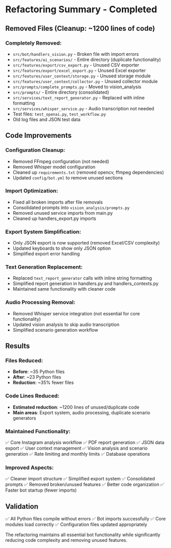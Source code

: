 # Refactoring Summary - Completed

## Removed Files (Cleanup: ~1200 lines of code)

### Completely Removed:
- `src/bot/handlers_vision.py` - Broken file with import errors
- `src/features/ai_scenarios/` - Entire directory (duplicate functionality)
- `src/features/export/csv_export.py` - Unused CSV exporter
- `src/features/export/excel_export.py` - Unused Excel exporter
- `src/features/user_context/storage.py` - Unused storage module
- `src/features/user_context/collector.py` - Unused collector module
- `src/prompts/complete_prompts.py` - Moved to vision_analysis
- `src/prompts/` - Entire directory (consolidated)
- `src/services/text_report_generator.py` - Replaced with inline formatting
- `src/services/whisper_service.py` - Audio transcription not needed
- Test files: `test_openai.py`, `test_workflow.py`
- Old log files and JSON test data

## Code Improvements

### Configuration Cleanup:
- Removed FFmpeg configuration (not needed)
- Removed Whisper model configuration
- Cleaned up `requirements.txt` (removed opencv, ffmpeg dependencies)
- Updated `config/bot.yml` to remove unused sections

### Import Optimization:
- Fixed all broken imports after file removals
- Consolidated prompts into `vision_analysis/prompts.py`
- Removed unused service imports from main.py
- Cleaned up handlers_export.py imports

### Export System Simplification:
- Only JSON export is now supported (removed Excel/CSV complexity)
- Updated keyboards to show only JSON option
- Simplified export error handling

### Text Generation Replacement:
- Replaced `text_report_generator` calls with inline string formatting
- Simplified report generation in handlers.py and handlers_contexts.py
- Maintained same functionality with cleaner code

### Audio Processing Removal:
- Removed Whisper service integration (not essential for core functionality)
- Updated vision analysis to skip audio transcription
- Simplified scenario generation workflow

## Results

### Files Reduced:
- **Before**: ~35 Python files
- **After**: ~23 Python files
- **Reduction**: ~35% fewer files

### Code Lines Reduced:
- **Estimated reduction**: ~1200 lines of unused/duplicate code
- **Main areas**: Export system, audio processing, duplicate scenario generators

### Maintained Functionality:
✅ Core Instagram analysis workflow
✅ PDF report generation
✅ JSON data export
✅ User context management
✅ Vision analysis and scenario generation
✅ Rate limiting and monthly limits
✅ Database operations

### Improved Aspects:
✅ Cleaner import structure
✅ Simplified export system
✅ Consolidated prompts
✅ Removed broken/unused features
✅ Better code organization
✅ Faster bot startup (fewer imports)

## Validation

✅ All Python files compile without errors
✅ Bot imports successfully
✅ Core modules load correctly
✅ Configuration files updated appropriately

The refactoring maintains all essential bot functionality while significantly reducing code complexity and removing unused features.